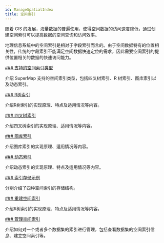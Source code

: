 ```yaml
---
id: ManageSpatialIndex
title: 空间索引
---
```

随着 GIS 的发展，海量数据的普遍使用，使得空间数据的访问速度降低，通过创建空间索引可以提高数据的空间查询和访问效率。

地理信息系统中的空间索引是相对于字段索引而言的。由于空间数据特有的位置相关性，传统的字段索引不能满足空间数据快速定位的需求，因此需要空间索引的提供位置相关的数据的快速访问能力。

[### 支持的空间索引类型](SpatialIndexType)

介绍 SuperMap 支持的空间索引类型，包括四叉树索引、R 树索引、图库索引以及动态索引。

[### R树索引](SpatialIndexRTree)

介绍R树索引的实现原理、特点及适用情况等内容。

[### 四叉树索引](SpatialIndexQTree)

介绍四叉树索引的实现原理、适用情况等内容。

[### 图库索引](SpatialIndexTile)

介绍图库索引的实现原理、适用情况等内容。

[### 动态索引](SpatialIndexMultiLevelGrid)

介绍动态索引的实现原理、特点及适用情况等内容。

[### 索引存储示例](SpatialIndexStorage)

分别介绍了四种空间索引的存储结构。

[### 重建空间索引](DTv_ReBuildSIndex)

介绍R树索引的实现原理、特点及适用情况等内容。

[### 管理空间索引](SpatialIndexManagement)

介绍如何对一个或者多个数据集的索引进行管理，包括查看数据集的空间索引信息、建立空间索引等。


